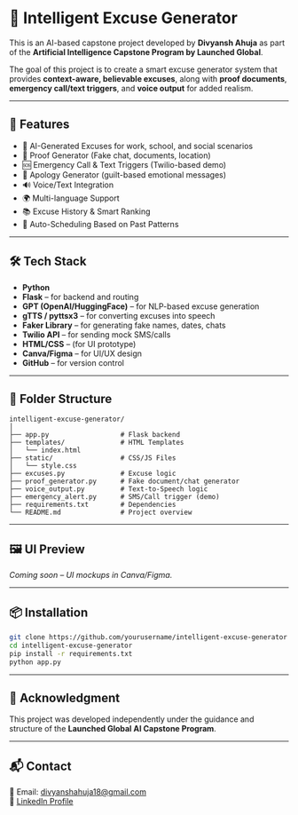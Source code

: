 
# 🧠 Intelligent Excuse Generator

This is an AI-based capstone project developed by **Divyansh Ahuja** as part of the **Artificial Intelligence Capstone Program by Launched Global**.

The goal of this project is to create a smart excuse generator system that provides **context-aware, believable excuses**, along with **proof documents**, **emergency call/text triggers**, and **voice output** for added realism.

---

## 🚀 Features

- 🤖 AI-Generated Excuses for work, school, and social scenarios
- 📄 Proof Generator (Fake chat, documents, location)
- 🆘 Emergency Call & Text Triggers (Twilio-based demo)
- 💬 Apology Generator (guilt-based emotional messages)
- 🔊 Voice/Text Integration
- 🌍 Multi-language Support
- 📚 Excuse History & Smart Ranking
- 📅 Auto-Scheduling Based on Past Patterns

---

## 🛠️ Tech Stack

- **Python**
- **Flask** – for backend and routing
- **GPT (OpenAI/HuggingFace)** – for NLP-based excuse generation
- **gTTS / pyttsx3** – for converting excuses into speech
- **Faker Library** – for generating fake names, dates, chats
- **Twilio API** – for sending mock SMS/calls
- **HTML/CSS** – (for UI prototype)
- **Canva/Figma** – for UI/UX design
- **GitHub** – for version control

---

## 🧩 Folder Structure

```
intelligent-excuse-generator/
│
├── app.py                  # Flask backend
├── templates/              # HTML Templates
│   └── index.html
├── static/                 # CSS/JS Files
│   └── style.css
├── excuses.py              # Excuse logic
├── proof_generator.py      # Fake document/chat generator
├── voice_output.py         # Text-to-Speech logic
├── emergency_alert.py      # SMS/Call trigger (demo)
├── requirements.txt        # Dependencies
└── README.md               # Project overview
```

---

## 🖼️ UI Preview

*Coming soon – UI mockups in Canva/Figma.*

---

## 📦 Installation

```bash
git clone https://github.com/yourusername/intelligent-excuse-generator
cd intelligent-excuse-generator
pip install -r requirements.txt
python app.py
```

---

## 📌 Acknowledgment

This project was developed independently under the guidance and structure of the **Launched Global AI Capstone Program**.

---

## 📬 Contact

📧 Email: divyanshahuja18@gmail.com  
🔗 [LinkedIn Profile](http://linkedin.com/in/divyansh-ahuja-b07061367)
